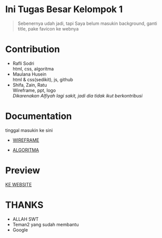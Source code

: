 # Ini Tugas Besar Kelompok 1 
  > Sebenernya udah jadi, tapi Saya belum masukin background, ganti title, pake favicon ke webnya
# Contribution
  - Rafli Sodri \
    html, css, algoritma
  - Maulana Husein\
    html & css(sedikit), js, github
  - Shifa, Zain, Ratu\
    Wireframe, ppt, logo\
  *Dikarenakan Alfiyah lagi sakit, jadi dia tidak ikut berkontribusi*

# Documentation
  tinggal masukin ke sini
  - [WIREFRAME](wireframe.md)
  
  - [ALGORITMA](algoritma.md)
  
  
# Preview
  [KE WEBSITE](https://bvbxd.github.io/kelompok1-full-ver/)

# THANKS
- ALLAH SWT
- Teman2 yang sudah membantu
- Google 
